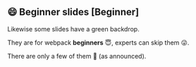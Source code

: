 ## 😄 Beginner slides [Beginner]

Likewise some slides have a green backdrop.

They are for webpack **beginners** 😇, experts can skip them 😜.

There are only a few of them 🤡 (as announced).